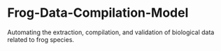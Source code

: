 # Frog-Data-Compilation-Model
Automating the extraction, compilation, and validation of biological data related to frog species.

